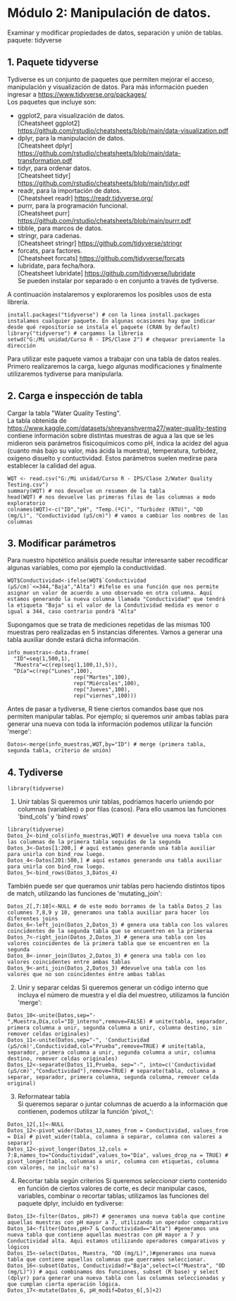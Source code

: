 # Módulo 2: Manipulación de datos.  
Examinar y modificar propiedades de datos, separación y unión de tablas.  
paquete: tidyverse  

## 1. Paquete tidyverse  
Tydiverse es un conjunto de paquetes que permiten mejorar el acceso, manipulación y visualización de datos. Para más información pueden ingresar a <https://www.tidyverse.org/packages/>  
Los paquetes que incluye son:  
- ggplot2, para visualización de datos.  
[Cheatsheet ggplot2] <https://github.com/rstudio/cheatsheets/blob/main/data-visualization.pdf>  
- dplyr, para la manipulación de datos.  
[Cheatsheet dplyr] <https://github.com/rstudio/cheatsheets/blob/main/data-transformation.pdf>  
- tidyr, para ordenar datos.  
[Cheatsheet tidyr] <https://github.com/rstudio/cheatsheets/blob/main/tidyr.pdf>  
- readr, para la importación de datos.  
[Cheatsheet readr] <https://readr.tidyverse.org/>  
- purrr, para la programación funcional.  
[Cheatsheet purr] <https://github.com/rstudio/cheatsheets/blob/main/purrr.pdf>  
- tibble, para marcos de datos.  
- stringr, para cadenas.  
[Cheatsheet stringr] <https://github.com/tidyverse/stringr>  
- forcats, para factores.  
[Cheatsheet forcats] <https://github.com/tidyverse/forcats>  
- lubridate, para fecha/hora.  
[Cheatsheet lubridate] <https://github.com/tidyverse/lubridate>   
Se pueden instalar por separado o en conjunto a través de tydiverse.  

A continuación instalaremos y exploraremos los posibles usos de esta librería.  
```{r installing tidyverse, eval=FALSE}
install.packages("tidyverse") # con la linea install.packages instalamos cualquier paquete. En algunas ocasiones hay que indicar desde qué repositorio se instala el paquete (CRAN by default)
library("tidyverse") # cargamos la librería
setwd("G:/Mi unidad/Curso R - IPS/Clase 2") # chequear previamente la dirección
```
Para utilizar este paquete vamos a trabajar con una tabla de datos reales. Primero realizaremos la carga, luego algunas modificaciones y finalmente utilizaremos tydiverse para manipularla.   

## 2. Carga e inspección de tabla  
Cargar la tabla "Water Quality Testing".  
La tabla obtenida de <https://www.kaggle.com/datasets/shreyanshverma27/water-quality-testing> contiene información sobre distintas muestras de agua a las que se les midieron seis parámetros fisicoquímicos como pH, indica la acidez del agua (cuanto más bajo su valor, más ácida la muestra), temperatura, turbidez, oxígeno disuelto y contuctividad. Estos parámetros suelen medirse para establecer la calidad del agua.    
```{r WQT, include=TRUE}
WQT <- read.csv("G:/Mi unidad/Curso R - IPS/Clase 2/Water Quality Testing.csv") 
summary(WQT) # nos devuelve un resumen de la tabla
head(WQT) # nos devuelve las primeras filas de las columnas a modo exploratorio
colnames(WQT)<-c("ID","pH", "Temp.(ºC)", "Turbidez (NTU)", "OD (mg/L)", "Conductividad (µS/cm)") # vamos a cambiar los nombres de las columnas
```
## 3. Modificar parámetros  
Para nuestro hipotético análisis puede resultar interesante saber recodificar algunas variables, como por ejemplo la conductividad. 
```{r modif 1 WQT, include=TRUE}
WQT$Conductividad<-ifelse(WQT$`Conductividad (µS/cm)`<=344,"Baja","Alta") #ifelse es una función que nos permite asignar un valor de acuerdo a uno observado en otra columna. Aquí estamos generando la nueva columna llamada "Conductividad" que tendrá la etiqueta "Baja" si el valor de la Condutividad medida es menor o igual a 344, caso contrario pondrá "Alta"
```
Supongamos que se trata de mediciones repetidas de las mismas 100 muestras pero realizadas en 5 instancias diferentes. Vamos a generar una tabla auxiliar donde estará dicha información. 
```{r aux WQT, include=TRUE}
info_muestras<-data.frame(
  "ID"=seq(1,500,1),
  "Muestra"=c(rep(seq(1,100,1),5)),
  "Día"=c(rep("Lunes",100),
                     rep("Martes",100),
                     rep("Miércoles",100),
                     rep("Jueves",100),
                     rep("viernes",100)))
```
Antes de pasar a tydiverse, R tiene ciertos comandos base que nos permiten manipular tablas. Por ejemplo; si queremos unir ambas tablas para generar una nueva con toda la información podemos utilizar la función 'merge':
```{r merge, include=TRUE}
Datos<-merge(info_muestras,WQT,by="ID") # merge (primera tabla, segunda tabla, criterio de unión)
```
## 4. Tydiverse  
```{r library, include=TRUE}
library(tidyverse)
```  
1. Unir tablas
Si queremos unir tablas, podríamos hacerlo uniendo por columnas (variables) o por filas (casos). Para ello usamos las funciones 'bind_cols' y 'bind rows'
```{r bind, include=TRUE}
library(tidyverse)
Datos_2<-bind_cols(info_muestras,WQT) # devuelve una nueva tabla con las columnas de la primera tabla seguidas de la segunda
Datos_3<-Datos[1:200,] # aquí estamos generando una tabla auxiliar para unirla con bind_row luego. 
Datos_4<-Datos[201:500,] # aquí estamos generando una tabla auxiliar para unirla con bind_row luego. 
Datos_5<-bind_rows(Datos_3,Datos_4)
```  
También puede ser que queramos unir tablas pero haciendo distintos tipos de match, utilizando las funciones de 'mutating_join':
```{r mutating join, include=TRUE}
Datos_2[,7:10]<-NULL # de este modo borramos de la tabla Datos_2 las columnes 7,8,9 y 10, generamos una tabla auxiliar para hacer los diferentes joins
Datos_6<-left_join(Datos_2,Datos_3) # genera una tabla con los valores coincidentes de la segunda tabla que se encuentren en la primeraa
Datos_7<-right_join(Datos_2,Datos_3) # genera una tabla con los valores coincidentes de la primera tabla que se encuentren en la segunda
Datos_8<-inner_join(Datos_2,Datos_3) # genera una tabla con los valores coincidentes entre ambas tablas
Datos_9<-anti_join(Datos_2,Datos_3) #devuelve una tabla con los valores que no son coincidentes entre ambas tablas
```
2. Unir  y separar celdas
Si queremos generar un código interno que incluya el número de muestra y el día del muestreo, utilizamos la función 'merge':
```{r unite and separate, include=TRUE}
Datos_10<-unite(Datos,sep="- ",Muestra,Día,col="ID_interno",remove=FALSE) # unite(tabla, separador, primera columna a unir, segunda columna a unir, columna destino, sin remover celdas originales)
Datos_11<-unite(Datos,sep="-", 'Conductividad (µS/cm)',Conductividad,col="Prueba",remove=TRUE) # unite(tabla, separador, primera columna a unir, segunda columna a unir, columna destino, remover celdas originales)
Datos_12<-separate(Datos_11,Prueba, sep="-", into=c('Conductividad (µS/cm)',"Conductividad"),remove=TRUE) # separate(tabla, columna a separar, separador, primera columna, segunda columna, remover celda original)
```
3. Reformatear tabla   
Si queremos separar o juntar columnas de acuerdo a la información que contienen, podemos utilizar la función 'pivot_':
```{r pivot_longer and pivot_wider, include=TRUE}
Datos_12[,1]<-NULL
Datos_12<-pivot_wider(Datos_12,names_from = Conductividad, values_from = Día) # pivot_wider(tabla, columna a separar, columna con valores a separar)
Datos_12<-pivot_longer(Datos_12,cols = 7:8,names_to="Conductividad",values_to="Día", values_drop_na = TRUE) # pivot_longer(tabla, columnas a unir, columna con etiquetas, columna con valores, no incluir na's)
```
4. Recortar tabla según criterios
Si queremos _seleccionar_ cierto contenido en función de ciertos valores de corte, es decir manipular casos, variables, combinar o recortar tablas; utilizamos las funciones del paquete dplyr, incluido en tydiverse:
```{r filter, select, mutate, bind, join, include=TRUE}
Datos_13<-filter(Datos, pH>7) # generamos una nueva tabla que contine aquellas muestras con pH mayor a 7, utilizando un operador comparativo
Datos_14<-filter(Datos,pH>7 & Conductividad=="Alta") #generamos una nueva tabla que contiene aquellas muestras con pH mayor a 7 y Conductividad alta. Aqui estamos utilizando operadores comparativos y lógicos
Datos_15<-select(Datos, Muestra, "OD (mg/L)",)#generamos una nueva tabla que contiene aquellas columnas que querramos seleccionar. 
Datos_16<-subset(Datos, Conductividad!="Baja",select=c("Muestra", "OD (mg/L)")) # aqui combinamos dos funciones, subset (R base) y select (dplyr) para generar una nueva tabla con las columnas seleccionadas y que cumplan cierta operación lógica.
Datos_17<-mutate(Datos_6, pH_modif=Datos_6[,5]+2)
```

